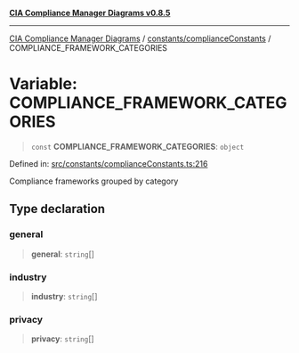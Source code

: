 [**CIA Compliance Manager Diagrams v0.8.5**](../../../README.md)

***

[CIA Compliance Manager Diagrams](../../../modules.md) / [constants/complianceConstants](../README.md) / COMPLIANCE\_FRAMEWORK\_CATEGORIES

# Variable: COMPLIANCE\_FRAMEWORK\_CATEGORIES

> `const` **COMPLIANCE\_FRAMEWORK\_CATEGORIES**: `object`

Defined in: [src/constants/complianceConstants.ts:216](https://github.com/Hack23/cia-compliance-manager/blob/3ae0301247f765ba03c8c0fe645db4718bb8af76/src/constants/complianceConstants.ts#L216)

Compliance frameworks grouped by category

## Type declaration

### general

> **general**: `string`[]

### industry

> **industry**: `string`[]

### privacy

> **privacy**: `string`[]
